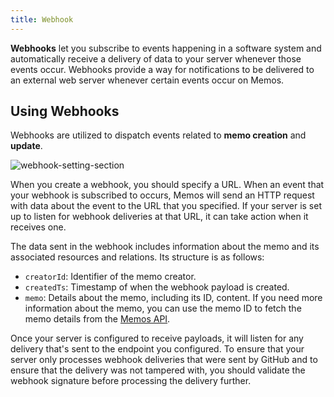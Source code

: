 ```yaml
---
title: Webhook
---
```


**Webhooks** let you subscribe to events happening in a software system and automatically receive a delivery of data to your server whenever those events occur. Webhooks provide a way for notifications to be delivered to an external web server whenever certain events occur on Memos.

## Using Webhooks

Webhooks are utilized to dispatch events related to **memo creation** and **update**.

![webhook-setting-section](/content/docs/advanced-settings/webhook/webhook-setting-section.png)

When you create a webhook, you should specify a URL. When an event that your webhook is subscribed to occurs, Memos will send an HTTP request with data about the event to the URL that you specified. If your server is set up to listen for webhook deliveries at that URL, it can take action when it receives one.

The data sent in the webhook includes information about the memo and its associated resources and relations. Its structure is as follows:

- `creatorId`: Identifier of the memo creator.
- `createdTs`: Timestamp of when the webhook payload is created.
- `memo`: Details about the memo, including its ID, content. If you need more information about the memo, you can use the memo ID to fetch the memo details from the [Memos API](https://memos.apidocumentation.com/reference).

Once your server is configured to receive payloads, it will listen for any delivery that's sent to the endpoint you configured. To ensure that your server only processes webhook deliveries that were sent by GitHub and to ensure that the delivery was not tampered with, you should validate the webhook signature before processing the delivery further.
